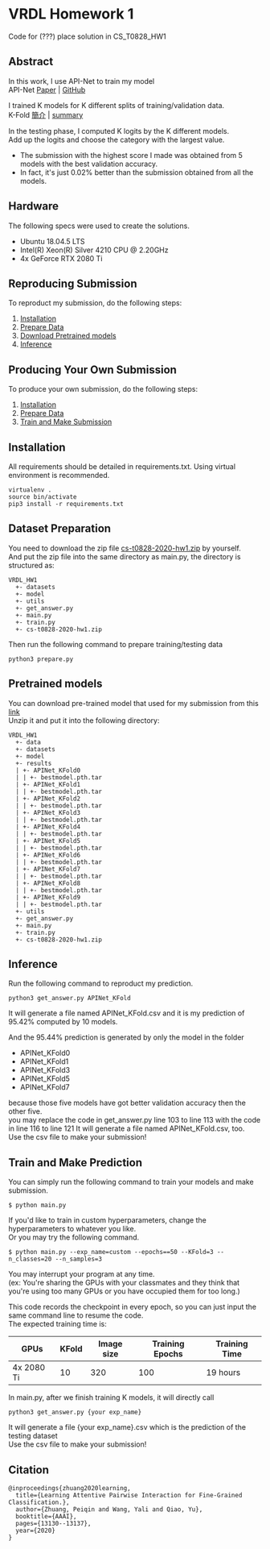 # VRDL Homework 1
Code for (???) place solution in CS_T0828_HW1

## Abstract
In this work, I use API-Net to train my model<br>
API-Net [Paper](https://arxiv.org/pdf/2002.10191.pdf) | [GitHub](https://github.com/PeiqinZhuang/API-Net)

I trained K models for K different splits of training/validation data.<br>
K-Fold [簡介](https://medium.com/@chih.sheng.huang821/%E4%BA%A4%E5%8F%89%E9%A9%97%E8%AD%89-cross-validation-cv-3b2c714b18db) | [summary](https://medium.com/datadriveninvestor/k-fold-cross-validation-6b8518070833)

In the testing phase, I computed K logits by the K different models.<br>
Add up the logits and choose the category with the largest value.

- The submission with the highest score I made was obtained from 5 models with the best validation accuracy.
- In fact, it's just 0.02% better than the submission obtained from all the models.

## Hardware
The following specs were used to create the solutions.
- Ubuntu 18.04.5 LTS
- Intel(R) Xeon(R) Silver 4210 CPU @ 2.20GHz
- 4x GeForce RTX 2080 Ti

## Reproducing Submission
To reproduct my submission, do the following steps:
1. [Installation](#installation)
2. [Prepare Data](#dataset-preparation)
3. [Download Pretrained models](#pretrained-models)
4. [Inference](#inference)

## Producing Your Own Submission
To produce your own submission, do the following steps:
1. [Installation](#installation)
2. [Prepare Data](#dataset-preparation)
3. [Train and Make Submission](#train-and-make-prediction)

## Installation
All requirements should be detailed in requirements.txt. Using virtual environment is recommended.
```
virtualenv .
source bin/activate
pip3 install -r requirements.txt
```

## Dataset Preparation
You need to download the zip file [cs-t0828-2020-hw1.zip](https://www.kaggle.com/c/cs-t0828-2020-hw1/data) by yourself.<br>
And put the zip file into the same directory as main.py, the directory is structured as:
```
VRDL_HW1
  +- datasets
  +- model
  +- utils
  +- get_answer.py
  +- main.py
  +- train.py
  +- cs-t0828-2020-hw1.zip
```
Then run the following command to prepare training/testing data
```
python3 prepare.py
```


## Pretrained models
You can download pre-trained model that used for my submission from this [link](https://drive.google.com/file/d/1Ii6O2ym1O1gQxxTpdQc5wSeMjXqOuB-9/view?usp=sharing)<br>
Unzip it and put it into the following directory:
```
VRDL_HW1
  +- data
  +- datasets
  +- model
  +- results
  | +- APINet_KFold0
  | | +- bestmodel.pth.tar
  | +- APINet_KFold1
  | | +- bestmodel.pth.tar
  | +- APINet_KFold2
  | | +- bestmodel.pth.tar
  | +- APINet_KFold3
  | | +- bestmodel.pth.tar
  | +- APINet_KFold4
  | | +- bestmodel.pth.tar
  | +- APINet_KFold5
  | | +- bestmodel.pth.tar
  | +- APINet_KFold6
  | | +- bestmodel.pth.tar
  | +- APINet_KFold7
  | | +- bestmodel.pth.tar
  | +- APINet_KFold8
  | | +- bestmodel.pth.tar
  | +- APINet_KFold9
  | | +- bestmodel.pth.tar
  +- utils
  +- get_answer.py
  +- main.py
  +- train.py
  +- cs-t0828-2020-hw1.zip
```

## Inference
Run the following command to reproduct my prediction.
```
python3 get_answer.py APINet_KFold
```
It will generate a file named APINet_KFold.csv and it is my prediction of 95.42% computed by 10 models.

And the 95.44% prediction is generated by only the model in the folder
- APINet_KFold0
- APINet_KFold1 
- APINet_KFold3
- APINet_KFold5
- APINet_KFold7

because those five models have got better validation accuracy then the other five.<br>
you may replace the code in get_answer.py line 103 to line 113 with the code in line 116 to line 121
It will generate a file named APINet_KFold.csv, too.<br>
Use the csv file to make your submission!


## Train and Make Prediction
You can simply run the following command to train your models and make submission.
```
$ python main.py
```
If you'd like to train in custom hyperparameters, change the hyperparameters to whatever you like.<br>
Or you may try the following command.
```
$ python main.py --exp_name=custom --epochs==50 --KFold=3 --n_classes=20 --n_samples=3
```

You may interrupt your program at any time.<br>
(ex: You're sharing the GPUs with your classmates and they think that you're using too many GPUs or you have occupied them for too long.)

This code records the checkpoint in every epoch, so you can just input the same command line to resume the code.<br>
The expected training time is:

GPUs | KFold | Image size | Training Epochs | Training Time
------------- | ------------- | ------------- | ------------- | -------------
4x 2080 Ti | 10 | 320 | 100 | 19 hours

In main.py, after we finish training K models, it will directly call
```
python3 get_answer.py {your exp_name}
```
It will generate a file {your exp_name}.csv which is the prediction of the testing dataset<br>
Use the csv file to make your submission!

## Citation
```
@inproceedings{zhuang2020learning,
  title={Learning Attentive Pairwise Interaction for Fine-Grained Classification.},
  author={Zhuang, Peiqin and Wang, Yali and Qiao, Yu},
  booktitle={AAAI},
  pages={13130--13137},
  year={2020}
}
```
